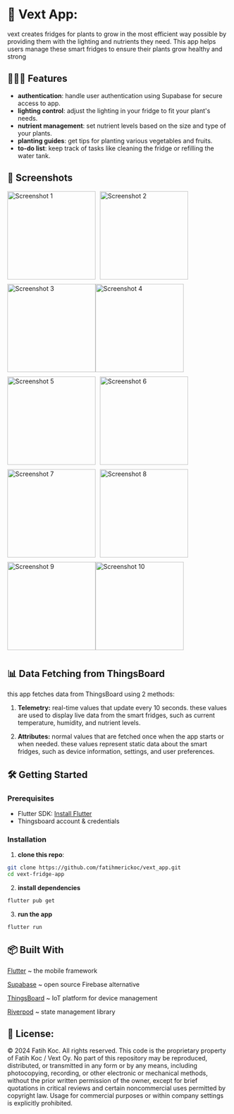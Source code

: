 # 🌱 Vext App:
vext creates fridges for plants to grow in the most efficient way possible by providing them with the lighting and nutrients they need. This app helps users manage these smart fridges to ensure their plants grow healthy and strong

## 👩🏽‍🍳 Features
- **authentication**: handle user authentication using Supabase for secure access to app.
- **lighting control**: adjust the lighting in your fridge to fit your plant's needs.
- **nutrient management**: set nutrient levels based on the size and type of your plants.
- **planting guides**: get tips for planting various vegetables and fruits.
- **to-do list**: keep track of tasks like cleaning the fridge or refilling the water tank.

## 📸 Screenshots
<div style="display: flex; flex-wrap: wrap;">
  <img src="https://github.com/user-attachments/assets/12039585-8724-45ce-bc3b-daa3c1b8c502" alt="Screenshot 1" width="200" style="margin-right: 10px; margin-bottom: 10px;">
  <img src="https://github.com/user-attachments/assets/5164d43c-7ab5-4984-aa20-ad023bab97d2" alt="Screenshot 2" width="200" style="margin-right: 10px; margin-bottom: 10px;">
  <img src="https://github.com/user-attachments/assets/b899044c-196b-4afa-a955-a652081ee54a" alt="Screenshot 3" width="200" style="margin-bottom: 10px;">
  <img src="https://github.com/user-attachments/assets/d6fd32dc-8a00-41ea-8c73-8e6f3fdb0c95" alt="Screenshot 4" width="200" style="margin-right: 10px; margin-bottom: 10px;">
  <img src="https://github.com/user-attachments/assets/4083d59d-2573-44bd-b59c-eb99b079a1fc" alt="Screenshot 5" width="200" style="margin-right: 10px; margin-bottom: 10px;">
  <img src="https://github.com/user-attachments/assets/ae9b5c08-1d6a-42ec-b578-64cc3670887c" alt="Screenshot 6" width="200" style="margin-bottom: 10px;">
  <img src="https://github.com/user-attachments/assets/4435da73-951b-4eb1-ac39-cda1733dfdb3" alt="Screenshot 7" width="200" style="margin-right: 10px; margin-bottom: 10px;">
  <img src="https://github.com/user-attachments/assets/8f7e972a-8e42-4d68-ac07-ae180a749a60" alt="Screenshot 8" width="200" style="margin-right: 10px; margin-bottom: 10px;">
  <img src="https://github.com/user-attachments/assets/c6ee260b-aaf1-4200-be18-cf0dc1be9d61" alt="Screenshot 9" width="200" style="margin-bottom: 10px;">
  <img src="https://github.com/user-attachments/assets/dafa2be4-960f-4b21-835e-d639f5771c56" alt="Screenshot 10" width="200" style="margin-right: 10px; margin-bottom: 10px;">
</div>

## 📊 Data Fetching from ThingsBoard
this app fetches data from ThingsBoard using 2 methods:
1. **Telemetry:** real-time values that update every 10 seconds. these values are used to display live data from the smart fridges, such as current temperature, humidity, and nutrient levels.
   
2. **Attributes:** normal values that are fetched once when the app starts or when needed. these values represent static data about the smart fridges, such as device information, settings, and user preferences.

## 🛠️ Getting Started
### Prerequisites
- Flutter SDK: [Install Flutter](https://docs.flutter.dev/get-started/install)
- Thingsboard account & credentials 

### Installation
1. **clone this repo**:
```sh
git clone https://github.com/fatihmerickoc/vext_app.git
cd vext-fridge-app
```
2. **install dependencies**
```sh
flutter pub get
```

3. **run the app**
```sh
flutter run
```
## 📦 Built With
[Flutter](https://flutter.dev/) ~ the mobile framework

[Supabase](https://supabase.com/) ~ open source Firebase alternative

[ThingsBoard](https://thingsboard.io/) ~  IoT platform for device management

[Riverpod](https://riverpod.dev/) ~ state management library

## 📜 License:
© 2024 Fatih Koc. All rights reserved. This code is the proprietary property of Fatih Koc / Vext Oy. No part of this repository may be reproduced, distributed, or transmitted in any form or by any means, including photocopying, recording, or other electronic or mechanical methods, without the prior written permission of the owner, except for brief quotations in critical reviews and certain noncommercial uses permitted by copyright law. Usage for commercial purposes or within company settings is explicitly prohibited.












